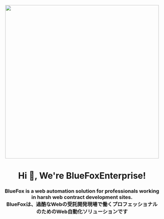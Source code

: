 <div align="center">
<img src="https://ooo.bluefox.ooo/media/tail.png" width="500px" height="500px">
</div>


<h1 align="center">Hi 👋, We're BlueFoxEnterprise!</h1>
<h3 align="center">
  <div>BlueFox is a web automation solution for professionals working in harsh web contract development sites.</div>
  <div>BlueFoxは、過酷なWebの受託開発現場で働くプロフェッショナルのためのWeb自動化ソリューションです</div>
</h3>

